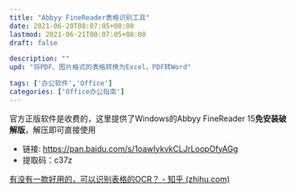```yaml
---
title: "Abbyy FineReader表格识别工具"
date: 2021-06-20T00:07:05+08:00
lastmod: 2021-06-21T00:07:05+08:00
draft: false

description: ""
upd: "将PDF、图片格式的表格转换为Excel，PDF转Word"

tags: ['办公软件','Office']
categories: ['Office办公指南']
---
```


官方正版软件是收费的，这里提供了Windows的Abbyy FineReader 15**免安装破解版**，解压即可直接使用

- 链接: https://pan.baidu.com/s/1oawIykvkCLJrLoopOfyAGg 
- 提取码：c37z 

[有没有一款好用的，可以识别表格的OCR？ - 知乎 (zhihu.com)](https://www.zhihu.com/question/317339143)
























